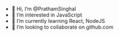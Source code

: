 - 👋 Hi, I’m @PrathamSinghal
- 👀 I’m interested in JavaScript
- 🌱 I’m currently learning React, NodeJS
- 💞️ I’m looking to collaborate on github.com

<!---
PrathamSinghal/PrathamSinghal is a ✨ special ✨ repository because its `README.md` (this file) appears on your GitHub profile.
You can click the Preview link to take a look at your changes.
--->
